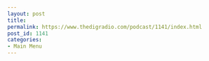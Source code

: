 ```yaml
---
layout: post
title: 
permalink: https://www.thedigradio.com/podcast/1141/index.html
post_id: 1141
categories: 
- Main Menu
---
```



